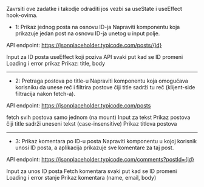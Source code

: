 Zavrsiti ove zadatke i takodje odraditi jos vezbi sa useState i useEffect hook-ovima.

- 1: Prikaz jednog posta na osnovu ID-ja
  Napraviti komponentu koja prikazuje jedan post na osnovu ID-ja unetog u input polje.

API endpoint:
https://jsonplaceholder.typicode.com/posts/{id}

Input za ID posta
useEffect koji poziva API svaki put kad se ID promeni
Loading i error prikaz
Prikaz: title, body

---

- 2: Pretraga postova po title-u
  Napraviti komponentu koja omogućava korisniku da unese reč i filtrira postove čiji title sadrži tu reč (klijent-side filtracija nakon fetch-a).

API endpoint:
https://jsonplaceholder.typicode.com/posts

fetch svih postova samo jednom (na mount)
Input za tekst
Prikaz postova čiji title sadrži uneseni tekst (case-insensitive)
Prikaz titlova postova

---

- 3: Prikaz komentara po ID-u posta
  Napraviti komponentu u kojoj korisnik unosi ID posta, a aplikacija prikazuje sve komentare za taj post.

API endpoint:
https://jsonplaceholder.typicode.com/comments?postId={id}

Input za unos ID posta
Fetch komentara svaki put kad se ID promeni
Loading i error stanje
Prikaz komentara (name, email, body)

